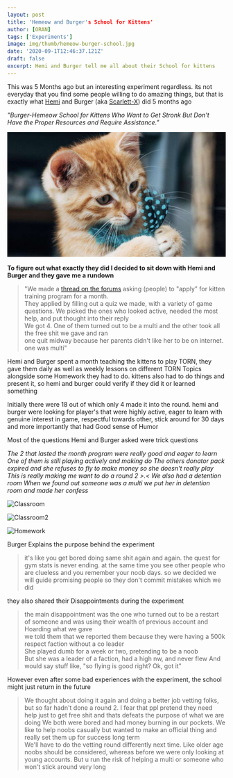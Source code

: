 ```yaml
---
layout: post
title: 'Hemeow and Burger's School for Kittens'
author: [ORAN]  
tags: ['Experiments']
image: img/thumb/hemeow-burger-school.jpg
date: '2020-09-1T12:46:37.121Z'
draft: false
excerpt: Hemi and Burger tell me all about their School for kittens
---
```

This was 5 Months ago but an interesting experiment regardless. its not everyday that you find some people willing to do amazing things, but that is exactly what [Hemi](https://www.torn.com/profiles.php?XID=2165616) and Burger (aka [Scarlett-X](https://www.torn.com/profiles.php?XID=2095421#/)) did 5 months ago  

_"Burger-Hemeow School for Kittens Who Want to Get Stronk But Don't Have the Proper Resources and Require Assistance."_   

![kittycat](img/kittens.jpg)

**To figure out what exactly they did I decided to sit down with Hemi and Burger and they gave me a rundown**   

>"We made a [thread on the forums](https://www.torn.com/forums.php#/p=threads&f=13&t=16149166&b=0&a=0) asking (people) to "apply" for kitten training program for a month.  
They applied by filling out a quiz we made, with a variety of game questions. We picked the ones who looked active, needed the most help, and put thought into their reply  
We got 4. One of them turned out to be a multi and the other took all the free shit we gave and ran  
one quit midway because her parents didn't like her to be on internet. one was multi"   

Hemi and Burger spent a month teaching the kittens to play TORN, they gave them daily as well as weekly lessons on different TORN Topics alongside some Homework they had to do. kittens also had to do things and present it, so hemi and burger could verify if they did it or learned something   

Initially there were 18 out of which only 4 made it into the round. hemi and burger were looking for player's that were highly active, eager to learn with genuine interest in game, respectful towards other, stick around for 30 days and more importantly that had Good sense of Humor  

Most of the questions Hemi and Burger asked were trick questions

_The 2 that lasted the month program were really good and eager to learn One of them is still playing actively and making do The others donator pack expired and she refuses to fly to make money so she doesn't really play This is really making me want to do a round 2  >.<   We also had a detention room  When we found out someone was a multi we put her in detention room and made her confess_  

![Classroom](https://cdn.discordapp.com/attachments/748228439433150474/748576300998066227/Screenshot_20200827-121332_Discord.jpg)

![Classroom2](https://cdn.discordapp.com/attachments/748228439433150474/748576338771705946/Screenshot_20200827-121340_Discord.jpg)

![Homework](https://cdn.discordapp.com/attachments/748228439433150474/748576423622738081/Screenshot_20200827-121352_Discord.jpg)

Burger Explains the purpose behind the experiment  
>it's like you get bored doing same shit again and again. the quest for gym stats is never ending. at the same time you see other people who are clueless and you remember your noob days. so we decided we will guide promising people so they don't commit mistakes which we did

they also shared their Disappointments during the experiment
>the main disappointment was the one who turned out to be a restart of someone and was using their wealth of previous account and Hoarding what we gave  
we told them that we reported them because they were having a 500k respect faction without a co leader  
She played dumb for a week or two, pretending to be a noob  
But she was a leader of a faction, had a high nw, and never flew
And would say stuff like, "so flying is good right? Ok, got it"

However even after some bad experiences with the experiment, the school might just return in the future  
>  We thought about doing it again and doing a better job vetting folks, but so far hadn't done a round 2. I fear that ppl pretend they need help just to get free shit and thats defeats the purpose of what we are doing
We both were bored and had money burning in our pockets. We like to help noobs casually but wanted to make an official thing and really set them up for success long term  
We'll have to do the vetting round differently next time. Like older age noobs should be considered, whereas before we were only looking at young accounts. But u run the risk of helping a multi or someone who won't stick around very long  

